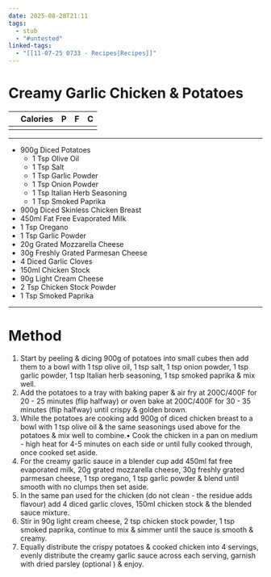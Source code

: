 ```yaml
---
date: 2025-08-28T21:11
tags:
  - stub
  - "#untested"
linked-tags:
  - "[[11-07-25 0733 - Recipes|Recipes]]"
---
```

# Creamy Garlic Chicken & Potatoes

|     | Calories | P   | F   | C   |
| --- | -------- | --- | --- | --- |
|     |          |     |     |     |

---
- 900g Diced Potatoes
	- 1 Tsp Olive Oil
	- 1 Tsp Salt
	- 1 Tsp Garlic Powder
	- 1 Tsp Onion Powder
	- 1 Tsp Italian Herb Seasoning
	- 1 Tsp Smoked Paprika
- 900g Diced Skinless Chicken Breast
- 450ml Fat Free Evaporated Milk
- 1 Tsp Oregano
- 1 Tsp Garlic Powder
- 20g Grated Mozzarella Cheese
- 30g Freshly Grated Parmesan Cheese
- 4 Diced Garlic Cloves
- 150ml Chicken Stock
- 90g Light Cream Cheese
- 2 Tsp Chicken Stock Powder
- 1 Tsp Smoked Paprika
---
# Method
1. Start by peeling & dicing 900g of potatoes into small cubes then add them to a bowl with 1 tsp olive oil, 1 tsp salt, 1 tsp onion powder, 1 tsp garlic powder, 1 tsp Italian herb seasoning, 1 tsp smoked paprika & mix well. 
2. Add the potatoes to a tray with baking paper & air fry at 200C/400F for 20 - 25 minutes (flip halfway) or oven bake at 200C/400F for 30 - 35 minutes (flip halfway) until crispy & golden brown. 
3. While the potatoes are cooking add 900g of diced chicken breast to a bowl with 1 tsp olive oil & the same seasonings used above for the potatoes & mix well to combine.• Cook the chicken in a pan on medium - high heat for 4-5 minutes on each side or until fully cooked through, once cooked set aside. 
4. For the creamy garlic sauce in a blender cup add 450ml fat free evaporated milk, 20g grated mozzarella cheese, 30g freshly grated parmesan cheese, 1 tsp oregano, 1 tsp garlic powder & blend until smooth with no clumps then set aside.
5. In the same pan used for the chicken (do not clean - the residue adds flavour) add 4 diced garlic cloves, 150mI chicken stock & the blended sauce mixture.
6. Stir in 90g light cream cheese, 2 tsp chicken stock powder, 1 tsp smoked paprika, continue to mix & simmer until the sauce is smooth & creamy.
7. Equally distribute the crispy potatoes & cooked chicken into 4 servings, evenly distribute the creamy garlic sauce across each serving, garnish with dried parsley (optional ) & enjoy.